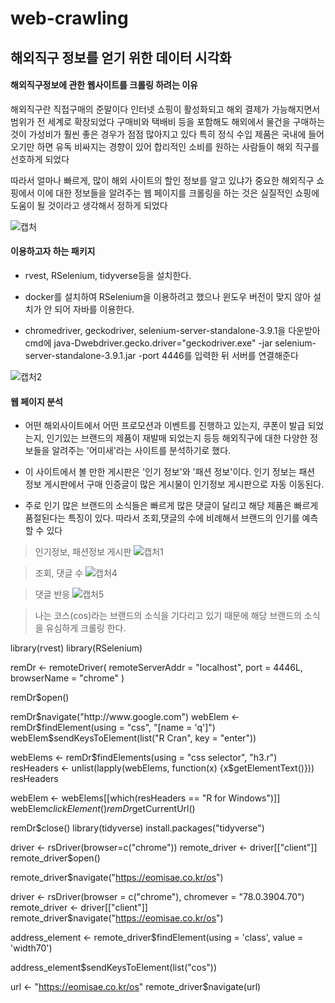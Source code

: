 # web-crawling


## 해외직구 정보를 얻기 위한 데이터 시각화



#### 해외직구정보에 관한 웹사이트를 크롤링 하려는 이유


해외직구란 직접구매의 준말이다
인터넷 쇼핑이 활성화되고 해외 결제가 가능해지면서 범위가 전 세계로 확장되었다
구매비와 택배비 등을 포함해도 해외에서 물건을 구매하는 것이 가성비가 훨씬 좋은 경우가 점점 많아지고 있다
특히 정식 수입 제품은 국내에 들어오기만 하면 유독 비싸지는 경향이 있어 합리적인 소비를 원하는 사람들이 해외 직구를 선호하게 되었다

따라서 얼마나 빠르게, 많이 해외 사이트의 할인 정보를 알고 있냐가 중요한 해외직구 쇼핑에서
이에 대한 정보들을 알려주는 웹 페이지를 크롤링을 하는 것은 실질적인 쇼핑에 도움이 될 것이라고 생각해서 정하게 되었다

![캡처](https://user-images.githubusercontent.com/57972891/70865506-c85daf00-1fa1-11ea-83c2-200ac9c2d328.PNG)

#### 이용하고자 하는 패키지


* rvest, RSelenium, tidyverse등을 설치한다.

* docker를 설치하여 RSelenium을 이용하려고 했으나 윈도우 버전이 맞지 않아 설치가 안 되어 자바를 이용한다.

* chromedriver, geckodriver, selenium-server-standalone-3.9.1을 다운받아 cmd에 java-Dwebdriver.gecko.driver="geckodriver.exe" -jar selenium-server-standalone-3.9.1.jar -port 4446를 입력한 뒤 서버를 연결해준다


![캡처2](https://user-images.githubusercontent.com/57972891/70866009-7c156d80-1fa7-11ea-939d-eb749ffccfb4.PNG)

#### 웹 페이지 분석

* 어떤 해외사이트에서 어떤 프로모션과 이벤트를 진행하고 있는지, 쿠폰이 발급 되었는지, 인기있는 브랜드의 제품이 재발매 되었는지 등등
해외직구에 대한 다양한 정보들을 알려주는 '어미새'라는 사이트를 분석하기로 했다.

* 이 사이트에서 볼 만한 게시판은 '인기 정보'와 '패션 정보'이다. 인기 정보는 패션 정보 게시판에서 구매 인증글이 많은 게시물이 인기정보 게시판으로 자동 이동된다.

* 주로 인기 많은 브랜드의 소식들은 빠르게 많은 댓글이 달리고 해당 제품은 빠르게 품절된다는 특징이 있다.
따라서 조회,댓글의 수에 비례해서 브랜드의 인기를 예측할 수 있다

> 인기정보, 패션정보 게시판
![캡처1](https://user-images.githubusercontent.com/57972891/70865958-b7fc0300-1fa6-11ea-8313-1f67c7602662.PNG)

> 조회, 댓글 수
![캡처4](https://user-images.githubusercontent.com/57972891/70866101-b29fb800-1fa8-11ea-8047-f286802f6759.PNG)

> 댓글 반응
![캡처5](https://user-images.githubusercontent.com/57972891/70866115-ec70be80-1fa8-11ea-8f2f-05da7d6aaf85.PNG)


> 나는 코스(cos)라는 브랜드의 소식을 기다리고 있기 때문에 해당 브랜드의 소식을 유심하게 크롤링 한다. 

library(rvest)
library(RSelenium)

remDr <- remoteDriver(
  remoteServerAddr = "localhost",
  port = 4446L,
  browserName = "chrome"
)

remDr$open()

remDr$navigate("http://www.google.com")
webElem <- remDr$findElement(using = "css", "[name = 'q']")
webElem$sendKeysToElement(list("R Cran", key = "enter"))

webElems <- remDr$findElements(using = "css selector", "h3.r")
resHeaders <- unlist(lapply(webElems, function(x) {x$getElementText()}))
resHeaders

webElem <- webElems[[which(resHeaders == "R for Windows")]]
webElem$clickElement()
remDr$getCurrentUrl()

remDr$close() 
library(tidyverse)
install.packages("tidyverse")

driver <- rsDriver(browser=c("chrome"))
remote_driver <- driver[["client"]]
remote_driver$open()

remote_driver$navigate("https://eomisae.co.kr/os")

driver <- rsDriver(browser = c("chrome"), chromever = "78.0.3904.70")
remote_driver <- driver[["client"]] 
remote_driver$navigate("https://eomisae.co.kr/os")

address_element <- remote_driver$findElement(using = 'class', value = 'width70')

address_element$sendKeysToElement(list("cos"))


url <- "https://eomisae.co.kr/os"
remote_driver$navigate(url)



